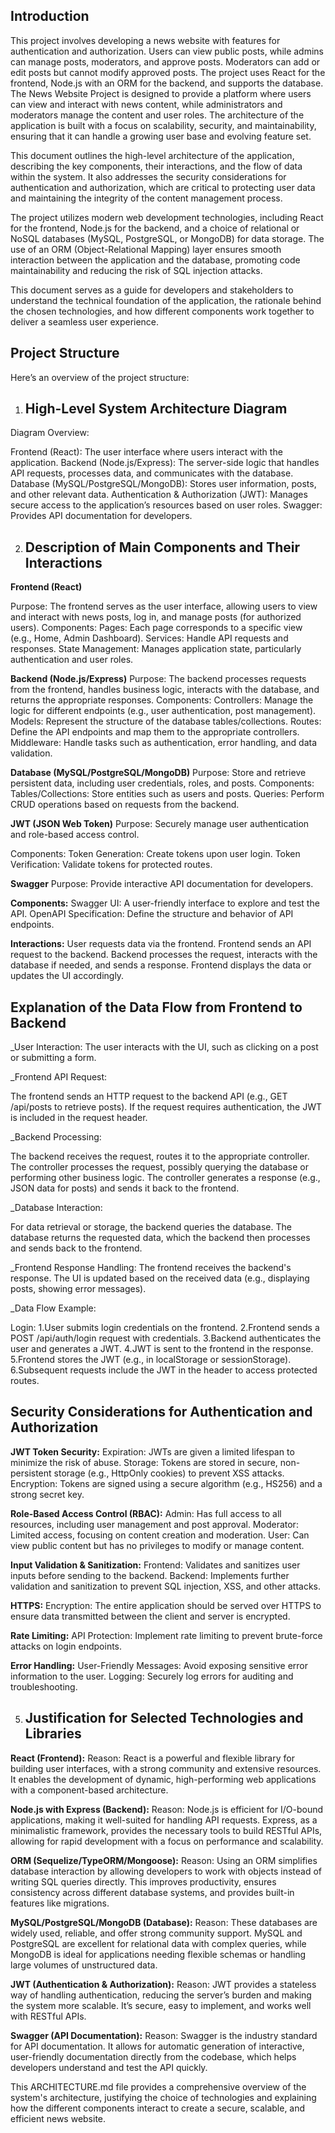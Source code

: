 ## Introduction ##
This project involves developing a news website with features for authentication and authorization. Users can view public posts, while admins can manage posts, moderators, and approve posts. Moderators can add or edit posts but cannot modify approved posts. The project uses React for the frontend, Node.js with an ORM for the backend, and supports the database. The News Website Project is designed to provide a platform where users can view and interact with news content, while administrators and moderators manage the content and user roles. The architecture of the application is built with a focus on scalability, security, and maintainability, ensuring that it can handle a growing user base and evolving feature set. 

This document outlines the high-level architecture of the application, describing the key components, their interactions, and the flow of data within the system. It also addresses the security considerations for authentication and authorization, which are critical to protecting user data and maintaining the integrity of the content management process. 

The project utilizes modern web development technologies, including React for the frontend, Node.js for the backend, and a choice of relational or NoSQL databases (MySQL, PostgreSQL, or MongoDB) for data storage. The use of an ORM (Object-Relational Mapping) layer ensures smooth interaction between the application and the database, promoting code maintainability and reducing the risk of SQL injection attacks.

This document serves as a guide for developers and stakeholders to understand the technical foundation of the application, the rationale behind the chosen technologies, and how different components work together to deliver a seamless user experience.

## Project Structure ##
Here’s an overview of the project structure: 

1. ## High-Level System Architecture Diagram ##
Diagram Overview:

Frontend (React): The user interface where users interact with the application.
Backend (Node.js/Express): The server-side logic that handles API requests, processes data, and communicates with the database.
Database (MySQL/PostgreSQL/MongoDB): Stores user information, posts, and other relevant data.
Authentication & Authorization (JWT): Manages secure access to the application’s resources based on user roles.
Swagger: Provides API documentation for developers.

2. ## Description of Main Components and Their Interactions ##
**Frontend (React)**

Purpose: The frontend serves as the user interface, allowing users to view and interact with news posts, log in, and manage posts (for authorized users).
Components:
Pages: Each page corresponds to a specific view (e.g., Home, Admin Dashboard).
Services: Handle API requests and responses.
State Management: Manages application state, particularly authentication and user roles.

**Backend (Node.js/Express)**
Purpose: The backend processes requests from the frontend, handles business logic, interacts with the database, and returns the appropriate responses.
Components:
Controllers: Manage the logic for different endpoints (e.g., user authentication, post management).
Models: Represent the structure of the database tables/collections.
Routes: Define the API endpoints and map them to the appropriate controllers.
Middleware: Handle tasks such as authentication, error handling, and data validation.

**Database (MySQL/PostgreSQL/MongoDB)**
Purpose: Store and retrieve persistent data, including user credentials, roles, and posts.
Components:
Tables/Collections: Store entities such as users and posts.
Queries: Perform CRUD operations based on requests from the backend.

**JWT (JSON Web Token)**
Purpose: Securely manage user authentication and role-based access control.

Components:
Token Generation: Create tokens upon user login.
Token Verification: Validate tokens for protected routes.

**Swagger**
Purpose: Provide interactive API documentation for developers.

**Components:**
Swagger UI: A user-friendly interface to explore and test the API.
OpenAPI Specification: Define the structure and behavior of API endpoints.

**Interactions:**
User requests data via the frontend.
Frontend sends an API request to the backend.
Backend processes the request, interacts with the database if needed, and sends a response.
Frontend displays the data or updates the UI accordingly.


## Explanation of the Data Flow from Frontend to Backend ##

_User Interaction:
The user interacts with the UI, such as clicking on a post or submitting a form.

_Frontend API Request:

The frontend sends an HTTP request to the backend API (e.g., GET /api/posts to retrieve posts).
If the request requires authentication, the JWT is included in the request header.

_Backend Processing:

The backend receives the request, routes it to the appropriate controller.
The controller processes the request, possibly querying the database or performing other business logic.
The controller generates a response (e.g., JSON data for posts) and sends it back to the frontend.

_Database Interaction:

For data retrieval or storage, the backend queries the database.
The database returns the requested data, which the backend then processes and sends back to the frontend.

_Frontend Response Handling:
The frontend receives the backend's response.
The UI is updated based on the received data (e.g., displaying posts, showing error messages).

_Data Flow Example:

Login:
1.User submits login credentials on the frontend.
2.Frontend sends a POST /api/auth/login request with credentials.
3.Backend authenticates the user and generates a JWT.
4.JWT is sent to the frontend in the response.
5.Frontend stores the JWT (e.g., in localStorage or sessionStorage).
6.Subsequent requests include the JWT in the header to access protected routes.

## Security Considerations for Authentication and Authorization ##

**JWT Token Security:**
Expiration: JWTs are given a limited lifespan to minimize the risk of abuse.
Storage: Tokens are stored in secure, non-persistent storage (e.g., HttpOnly cookies) to prevent XSS attacks.
Encryption: Tokens are signed using a secure algorithm (e.g., HS256) and a strong secret key.

**Role-Based Access Control (RBAC):**
Admin: Has full access to all resources, including user management and post approval.
Moderator: Limited access, focusing on content creation and moderation.
User: Can view public content but has no privileges to modify or manage content.

**Input Validation & Sanitization:**
Frontend: Validates and sanitizes user inputs before sending to the backend.
Backend: Implements further validation and sanitization to prevent SQL injection, XSS, and other attacks.

**HTTPS:**
Encryption: The entire application should be served over HTTPS to ensure data transmitted between the client and server is encrypted.

**Rate Limiting:**
API Protection: Implement rate limiting to prevent brute-force attacks on login endpoints.

**Error Handling:**
User-Friendly Messages: Avoid exposing sensitive error information to the user.
Logging: Securely log errors for auditing and troubleshooting.

5. ## Justification for Selected Technologies and Libraries ##

**React (Frontend):**
Reason: React is a powerful and flexible library for building user interfaces, with a strong community and extensive resources. It enables the development of dynamic, high-performing web applications with a component-based architecture.

**Node.js with Express (Backend):**
Reason: Node.js is efficient for I/O-bound applications, making it well-suited for handling API requests. Express, as a minimalistic framework, provides the necessary tools to build RESTful APIs, allowing for rapid development with a focus on performance and scalability.

**ORM (Sequelize/TypeORM/Mongoose):**
Reason: Using an ORM simplifies database interaction by allowing developers to work with objects instead of writing SQL queries directly. This improves productivity, ensures consistency across different database systems, and provides built-in features like migrations.

**MySQL/PostgreSQL/MongoDB (Database):**
Reason: These databases are widely used, reliable, and offer strong community support. MySQL and PostgreSQL are excellent for relational data with complex queries, while MongoDB is ideal for applications needing flexible schemas or handling large volumes of unstructured data.

**JWT (Authentication & Authorization):**
Reason: JWT provides a stateless way of handling authentication, reducing the server’s burden and making the system more scalable. It’s secure, easy to implement, and works well with RESTful APIs.

**Swagger (API Documentation):**
Reason: Swagger is the industry standard for API documentation. It allows for automatic generation of interactive, user-friendly documentation directly from the codebase, which helps developers understand and test the API quickly.

This ARCHITECTURE.md file provides a comprehensive overview of the system's architecture, justifying the choice of technologies and explaining how the different components interact to create a secure, scalable, and efficient news website.









